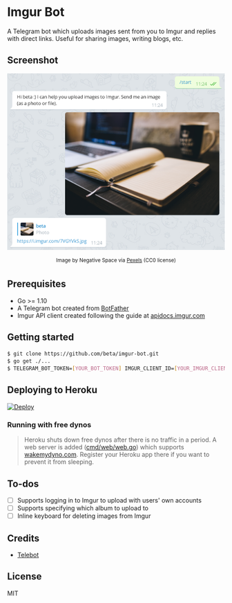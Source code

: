 # Imgur Bot

A Telegram bot which uploads images sent from you to Imgur and replies with direct links. Useful for sharing images, writing blogs, etc.

## Screenshot

<p align="center"><img src="screenshot.png?raw=true" alt="Screenshot" title="Screenshot" /></p>
<p align="center"><sup>Image by Negative Space via <a href="https://www.pexels.com/photo/coffee-notebook-writing-computer-34601/" target="_blank">Pexels</a> (CC0 license)</sup></p>

## Prerequisites

- Go >= 1.10
- A Telegram bot created from [BotFather](https://t.me/BotFather)
- Imgur API client created following the guide at [apidocs.imgur.com](https://apidocs.imgur.com/)

## Getting started

```bash
$ git clone https://github.com/beta/imgur-bot.git
$ go get ./...
$ TELEGRAM_BOT_TOKEN=[YOUR_BOT_TOKEN] IMGUR_CLIENT_ID=[YOUR_IMGUR_CLIENT_ID] go run cmd/bot/bot.go
```

## Deploying to Heroku

[![Deploy](https://www.herokucdn.com/deploy/button.svg)](https://heroku.com/deploy)

### Running with free dynos

> Heroku shuts down free dynos after there is no traffic in a period. A web server is added ([cmd/web/web.go](cmd/web/web.go)) which supports [wakemydyno.com](http://wakemydyno.com/). Register your Heroku app there if you want to prevent it from sleeping.

## To-dos

- [ ] Supports logging in to Imgur to upload with users' own accounts
- [ ] Supports specifying which album to upload to
- [ ] Inline keyboard for deleting images from Imgur

## Credits

- [Telebot](https://github.com/tucnak/telebot)

## License

MIT
